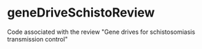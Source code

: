 # geneDriveSchistoReview
Code associated with the review "Gene drives for schistosomiasis transmission control"
